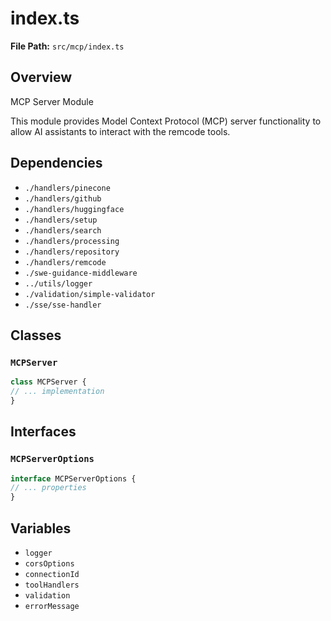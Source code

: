 # index.ts

**File Path:** `src/mcp/index.ts`

## Overview

MCP Server Module

This module provides Model Context Protocol (MCP) server functionality
to allow AI assistants to interact with the remcode tools.

## Dependencies

- `./handlers/pinecone`
- `./handlers/github`
- `./handlers/huggingface`
- `./handlers/setup`
- `./handlers/search`
- `./handlers/processing`
- `./handlers/repository`
- `./handlers/remcode`
- `./swe-guidance-middleware`
- `../utils/logger`
- `./validation/simple-validator`
- `./sse/sse-handler`

## Classes

### `MCPServer`

```typescript
class MCPServer {
// ... implementation
}
```

## Interfaces

### `MCPServerOptions`

```typescript
interface MCPServerOptions {
// ... properties
}
```

## Variables

- `logger`
- `corsOptions`
- `connectionId`
- `toolHandlers`
- `validation`
- `errorMessage`

